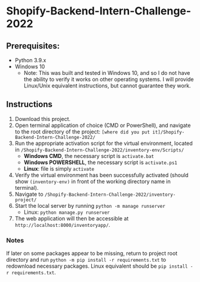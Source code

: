 # Shopify-Backend-Intern-Challenge-2022

## Prerequisites: 
- Python 3.9.x
- Windows 10
    - Note: This was built and tested in Windows 10, and so I do not have the ability to verify it works on other operating systems. I will provide Linux/Unix equivalent instructions, but cannot guarantee they work.
    
## Instructions
1. Download this project.
2. Open terminal application of choice (CMD or PowerShell), and navigate to the root directory of the project: `[where did you put it]/Shopify-Backend-Intern-Challenge-2022/`
3. Run the appropriate activation script for the virtual environment, located in `/Shopify-Backend-Intern-Challenge-2022/inventory-env/Scripts/`
   - **Windows CMD**, the necessary script is `activate.bat`
   - **Windows POWERSHELL**, the necessary script is `activate.ps1`
   - **Linux**: file is simply `activate`
4. Verify the virtual environment has been successfully activated (should show `(inventory-env)` in front of the working directory name in terminal).
5. Navigate to `/Shopify-Backend-Intern-Challenge-2022/inventory-project/`
6. Start the local server by running `python -m manage runserver`
    - Linux: `python manage.py runserver`
7. The web application will then be accessible at `http://localhost:8000/inventoryapp/`.

### Notes
If later on some packages appear to be missing, return to project root directory and run `python -m pip install -r requirements.txt` to redownload necessary packages. Linux equivalent should be `pip install -r requirements.txt`.
